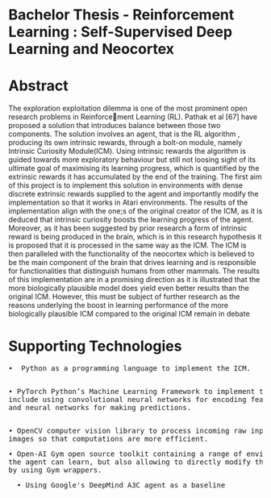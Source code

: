 # Bachelor Thesis - Reinforcement Learning : Self-Supervised Deep Learning and Neocortex

# Abstract 
The exploration exploitation dilemma is one of the most prominent open research problems in Reinforcement Learning (RL). Pathak et al [67] have proposed a solution that introduces balance between those
two components. The solution involves an agent, that is the RL algorithm , producing its own intrinsic
rewards, through a bolt-on module, namely Intrinsic Curiosity Module(ICM). Using intrinsic rewards
the algorithm is guided towards more exploratory behaviour but still not loosing sight of its ultimate
goal of maximising its learning progress, which is quantified by the extrinsic rewards it has accumulated
by the end of the training. The first aim of this project is to implement this solution in environments
with dense discrete extrinsic rewards supplied to the agent and importantly modify the implementation
so that it works in Atari environments. The results of the implementation align with the one;s of the
original creator of the ICM, as it is deduced that intrinsic curiosity boosts the learning progress of the
agent. Moreover, as it has been suggested by prior research a form of intrinsic reward is being produced
in the brain, which is in this research hypothesis it is proposed that it is processed in the same way as the
ICM. The ICM is then paralleled with the functionality of the neocortex which is believed to be the main
component of the brain that drives learning and is responsible for functionalities that distinguish humans
from other mammals. The results of this implementation are in a promising direction as it is illustrated
that the more biologically plausible model does yield even better results than the original ICM. However,
this must be subject of further research as the reasons underlying the boost in learning performance of
the more biologically plausible ICM compared to the original ICM remain in debate

# Supporting Technologies
<pre>
•  Python as a programming language to implement the ICM.</pre>
<pre>

• PyTorch Python’s Machine Learning Framework to implement the ICM, this
include using convolutional neural networks for encoding features of incoming images
and neural networks for making predictions.</pre>
<pre>

• OpenCV computer vision library to process incoming raw input
images so that computations are more efficient.</pre>
<pre>
• Open-AI Gym open source toolkit containing a range of environments where
the agent can learn, but also allowing to directly modify the open-AI Gym environment
by using Gym wrappers.
</pre>

<pre>
  • Using Google's DeepMind A3C agent as a baseline </pre>
